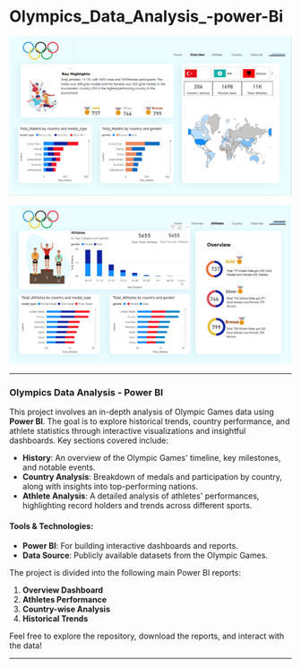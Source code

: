 # Olympics_Data_Analysis_-power-Bi

![Overview](https://github.com/adityakishor1/Olympics_Data_Analysis_-power-Bi/blob/bb9bf03676fc7669e9be242dd20448cbc399ad0b/overview.png)

![Overview](https://github.com/adityakishor1/Olympics_Data_Analysis_-power-Bi/blob/main/Screenshot%202024-09-21%20183927.png)

---

### Olympics Data Analysis - Power BI

This project involves an in-depth analysis of Olympic Games data using **Power BI**. The goal is to explore historical trends, country performance, and athlete statistics through interactive visualizations and insightful dashboards. Key sections covered include:

- **History**: An overview of the Olympic Games' timeline, key milestones, and notable events.
- **Country Analysis**: Breakdown of medals and participation by country, along with insights into top-performing nations.
- **Athlete Analysis**: A detailed analysis of athletes' performances, highlighting record holders and trends across different sports.
  
#### Tools & Technologies:
- **Power BI**: For building interactive dashboards and reports.
- **Data Source**: Publicly available datasets from the Olympic Games.

The project is divided into the following main Power BI reports:
1. **Overview Dashboard**
2. **Athletes Performance**
3. **Country-wise Analysis**
4. **Historical Trends**

Feel free to explore the repository, download the reports, and interact with the data!


---










